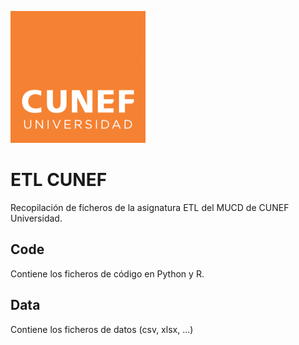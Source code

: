 ![CUNEF Logo](logo.png)

# ETL CUNEF
Recopilación de ficheros de la asignatura ETL del MUCD de CUNEF Universidad. 

## Code
Contiene los ficheros de código en Python y R.

## Data
Contiene los ficheros de datos (csv, xlsx, ...)


